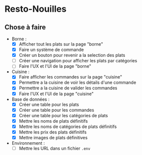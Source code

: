 # Resto-Nouilles

## Chose à faire

- Borne :
  - [x] Afficher tout les plats sur la page "borne"
  - [x] Faire un système de commande
  - [x] Créer un bouton pour revenir a la selection des plats
  - [ ] Créer une navigation pour afficher les plats par catégories 
  - [ ] Faire l'UX et l'UI de la page "borne"

- Cuisine :
  - [x] Faire afficher les commandes sur la page "cuisine"
  - [x] Permettre a la cuisine de voir les détails d'une commande
  - [x] Permettre a la cuisine de valider les commandes
  - [x] Faire l'UX et l'UI de la page "cuisine"

- Base de données :
  - [x] Créer une table pour les plats
  - [x] Créer une table pour les commandes
  - [x] Créer une table pour les catégories de plats
  - [x] Mettre les noms de plats définitifs
  - [x] Mettre les noms de catégories de plats définitifs
  - [x] Mettre les prix des plats définitifs
  - [x] Mettre images de plats définitives

- Environnement :
  - [ ] Mettre les URL dans un fichier `.env`